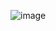 ![image](https://github.com/AniketPotdar-AP/30_days_of_Javascript/assets/67656639/0f27b773-ccd2-47c9-b092-24d904f1362c)
